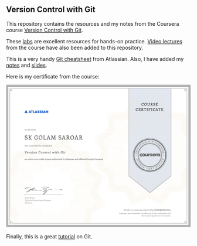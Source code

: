 ## Version Control with Git

This repository contains the resources and my notes from the Coursera course [Version Control with Git](https://www.coursera.org/learn/version-control-with-git).  

These [labs](/labs) are excellent resources for hands-on practice. [Video lectures](/lectures) from the course have also been added to this repository.

This is a very handy [Git cheatsheet](git-cheatsheet.pdf) from Atlassian. Also, I have added my [notes](version-control-with-Git.pdf) and [slides](version-control-with-Git.pptx).  

Here is my certificate from the course: 

![certificate](certificate.jpg)

Finally, this is a great [tutorial](https://www.atlassian.com/git) on Git.
